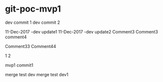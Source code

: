 # git-poc-mvp1

dev commit 1
dev commit 2

11-Dec-2017 -dev update1
11-Dec-2017 -dev update2
Comment3
Comment3
comment4

Comment33
Comment44

1
2

mvp1 commit1

merge test dev
merge test dev1